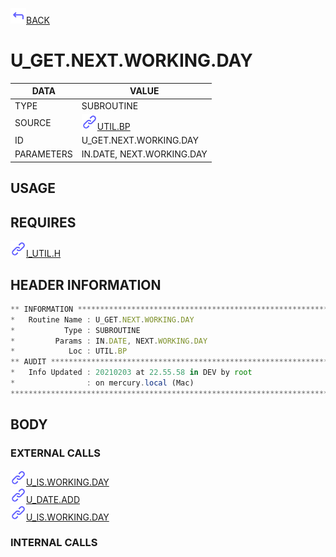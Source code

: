 <img src="../.resources/themes/unicons-line-6563ff/corner-up-left-alt.svg" alt="BACK" width="25" />[BACK](../DOCS/UTIL.BP.md)  
# U_GET.NEXT.WORKING.DAY  
|DATA|VALUE|
| --- | --- |
|TYPE|SUBROUTINE|
|SOURCE|<img src="../.resources/themes/unicons-line-6563ff/link.svg" alt="UTIL.BP" width="25" />[UTIL.BP](../DOCS/UTIL.BP.md)|
|ID|U_GET.NEXT.WORKING.DAY|
|PARAMETERS|IN.DATE, NEXT.WORKING.DAY|
    
## USAGE  
  
## REQUIRES  
<img src="../.resources/themes/unicons-line-6563ff/link.svg" alt="I_UTIL.H" width="25" />[I_UTIL.H](../DOCS.PAGE/I_UTIL.H.md)  
    
## HEADER INFORMATION  
```javascript
** INFORMATION ****************************************************************
*   Routine Name : U_GET.NEXT.WORKING.DAY
*           Type : SUBROUTINE
*         Params : IN.DATE, NEXT.WORKING.DAY
*            Loc : UTIL.BP
** AUDIT **********************************************************************
*   Info Updated : 20210203 at 22.55.58 in DEV by root
*                : on mercury.local (Mac)
*******************************************************************************

```
## BODY  
### EXTERNAL CALLS  
<img src="../.resources/themes/unicons-line-6563ff/link.svg" alt="U_IS.WORKING.DAY" width="25" />[U_IS.WORKING.DAY](../DOCS.PAGE/U_IS.WORKING.DAY.md)  
<img src="../.resources/themes/unicons-line-6563ff/link.svg" alt="U_DATE.ADD" width="25" />[U_DATE.ADD](../DOCS.PAGE/U_DATE.ADD.md)  
<img src="../.resources/themes/unicons-line-6563ff/link.svg" alt="U_IS.WORKING.DAY" width="25" />[U_IS.WORKING.DAY](../DOCS.PAGE/U_IS.WORKING.DAY.md)  
### INTERNAL CALLS  
  
